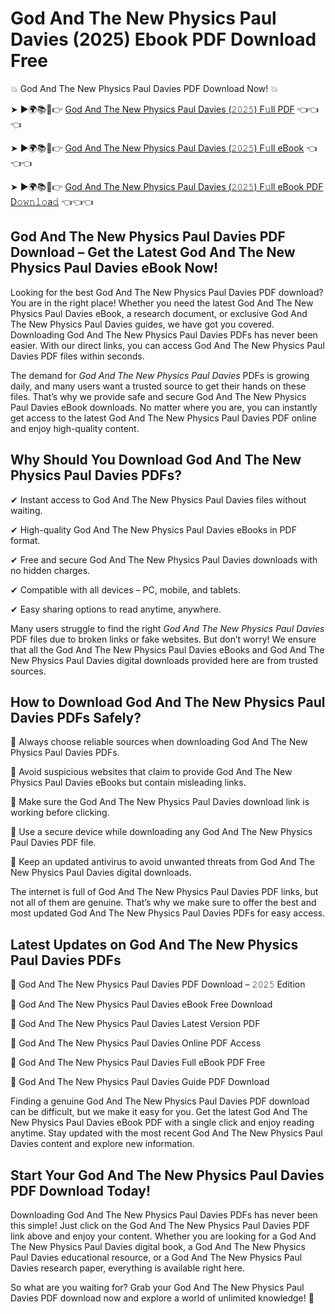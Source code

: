 # God And The New Physics Paul Davies (2025) Ebook PDF Download Free

💥 God And The New Physics Paul Davies PDF Download Now! 💥

➤ ►🌍📚📱👉 [God And The New Physics Paul Davies (𝟸𝟶𝟸𝟻) F𝚞ll PDF](https://getpdf.xyz/god-and-the-new-physics-paul-davies) 👈👈👈


➤ ►🌍📚📱👉 [God And The New Physics Paul Davies (𝟸𝟶𝟸𝟻) F𝚞ll eBook](https://getpdf.xyz/god-and-the-new-physics-paul-davies) 👈👈👈


➤ ►🌍📚📱👉 [God And The New Physics Paul Davies (𝟸𝟶𝟸𝟻) F𝚞ll eBook PDF D𝚘𝚠𝚗𝚕𝚘a𝚍](https://getpdf.xyz/god-and-the-new-physics-paul-davies) 👈👈👈


## God And The New Physics Paul Davies PDF Download – Get the Latest God And The New Physics Paul Davies eBook Now!

Looking for the best God And The New Physics Paul Davies PDF download? You are in the right place! Whether you need the latest God And The New Physics Paul Davies eBook, a research document, or exclusive God And The New Physics Paul Davies guides, we have got you covered. Downloading God And The New Physics Paul Davies PDFs has never been easier. With our direct links, you can access God And The New Physics Paul Davies PDF files within seconds.

The demand for *God And The New Physics Paul Davies* PDFs is growing daily, and many users want a trusted source to get their hands on these files. That’s why we provide safe and secure God And The New Physics Paul Davies eBook downloads. No matter where you are, you can instantly get access to the latest God And The New Physics Paul Davies PDF online and enjoy high-quality content.

## Why Should You Download God And The New Physics Paul Davies PDFs?

✔ Instant access to God And The New Physics Paul Davies files without waiting.

✔ High-quality God And The New Physics Paul Davies eBooks in PDF format.

✔ Free and secure God And The New Physics Paul Davies downloads with no hidden charges.

✔ Compatible with all devices – PC, mobile, and tablets.

✔ Easy sharing options to read anytime, anywhere.

Many users struggle to find the right *God And The New Physics Paul Davies* PDF files due to broken links or fake websites. But don’t worry! We ensure that all the God And The New Physics Paul Davies eBooks and God And The New Physics Paul Davies digital downloads provided here are from trusted sources.

## How to Download God And The New Physics Paul Davies PDFs Safely?

📌 Always choose reliable sources when downloading God And The New Physics Paul Davies PDFs.

📌 Avoid suspicious websites that claim to provide God And The New Physics Paul Davies eBooks but contain misleading links.

📌 Make sure the God And The New Physics Paul Davies download link is working before clicking.

📌 Use a secure device while downloading any God And The New Physics Paul Davies PDF file.

📌 Keep an updated antivirus to avoid unwanted threats from God And The New Physics Paul Davies digital downloads.

The internet is full of God And The New Physics Paul Davies PDF links, but not all of them are genuine. That’s why we make sure to offer the best and most updated God And The New Physics Paul Davies PDFs for easy access.

## Latest Updates on God And The New Physics Paul Davies PDFs

🔹 God And The New Physics Paul Davies PDF Download – 𝟸𝟶𝟸𝟻 Edition

🔹 God And The New Physics Paul Davies eBook Free Download

🔹 God And The New Physics Paul Davies Latest Version PDF

🔹 God And The New Physics Paul Davies Online PDF Access

🔹 God And The New Physics Paul Davies Full eBook PDF Free

🔹 God And The New Physics Paul Davies Guide PDF Download

Finding a genuine God And The New Physics Paul Davies PDF download can be difficult, but we make it easy for you. Get the latest God And The New Physics Paul Davies eBook PDF with a single click and enjoy reading anytime. Stay updated with the most recent God And The New Physics Paul Davies content and explore new information.

## Start Your God And The New Physics Paul Davies PDF Download Today!

Downloading God And The New Physics Paul Davies PDFs has never been this simple! Just click on the God And The New Physics Paul Davies PDF link above and enjoy your content. Whether you are looking for a God And The New Physics Paul Davies digital book, a God And The New Physics Paul Davies educational resource, or a God And The New Physics Paul Davies research paper, everything is available right here.

So what are you waiting for? Grab your God And The New Physics Paul Davies PDF download now and explore a world of unlimited knowledge! 🚀